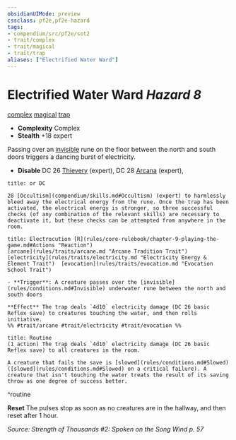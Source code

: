 ```yaml
---
obsidianUIMode: preview
cssclass: pf2e,pf2e-hazard
tags:
- compendium/src/pf2e/sot2
- trait/complex
- trait/magical
- trait/trap
aliases: ["Electrified Water Ward"]
---
```

# Electrified Water Ward *Hazard 8*  
[complex](rules/traits/complex.md "Complex Hazard Trait")  [magical](rules/traits/magical.md "Magical Item Trait")  [trap](rules/traits/trap.md "Trap Hazard Trait")  

- **Complexity** Complex
- **Stealth** +18 expert  

Passing over an [invisible](rules/conditions.md#Invisible) rune on the floor between the north and south doors triggers a dancing burst of electricity.

- **Disable** DC 26 [Thievery](compendium/skills.md#Thievery) (expert), DC 28 [Arcana](compendium/skills.md#Arcana) (expert),  
     
```ad-embed-ability
title: or DC

28 [Occultism](compendium/skills.md#Occultism) (expert) to harmlessly bleed away the electrical energy from the rune. Once the trap has been activated, the electrical energy is stronger, so three successful checks (of any combination of the relevant skills) are necessary to deactivate it, but these checks can be attempted from anywhere in the room.
```
```ad-embed-ability
title: Electrocution [R](rules/core-rulebook/chapter-9-playing-the-game.md#Actions "Reaction")
[arcane](rules/traits/arcane.md "Arcane Tradition Trait")  [electricity](rules/traits/electricity.md "Electricity Energy & Element Trait")  [evocation](rules/traits/evocation.md "Evocation School Trait")  

- **Trigger**: A creature passes over the [invisible](rules/conditions.md#Invisible) underwater rune between the north and south doors

**Effect** The trap deals `4d10` electricity damage (DC 26 basic Reflex save) to creatures touching the water, and then rolls initiative.  
%% #trait/arcane #trait/electricity #trait/evocation %%
```

```ad-pf2-summary
title: Routine
(1 action) The trap deals `4d10` electricity damage (DC 26 basic Reflex save) to all creatures in the room.

A creature that fails the save is [slowed](rules/conditions.md#Slowed) ([slowed](rules/conditions.md#Slowed) on a critical failure). A creature that isn't touching the water treats the result of its saving throw as one degree of success better.
```
^routine

**Reset** The pulses stop as soon as no creatures are in the hallway, and then reset after 1 hour.  

*Source: Strength of Thousands #2: Spoken on the Song Wind p. 57*